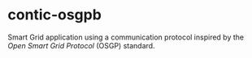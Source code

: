 # contic-osgpb

Smart Grid application using a communication protocol inspired by the *Open Smart Grid Protocol* (OSGP) standard.
